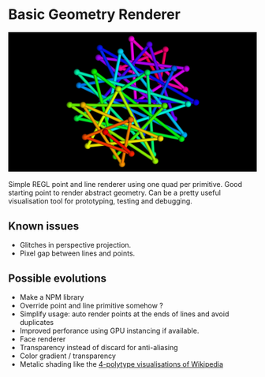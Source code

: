 # Basic Geometry Renderer

![Screenshot](screenshot.png)

Simple REGL point and line renderer using one quad per primitive. Good starting point to render abstract geometry. Can be a pretty useful visualisation tool for prototyping, testing and debugging.

## Known issues

- Glitches in perspective projection.
- Pixel gap between lines and points.

## Possible evolutions

- Make a NPM library
- Override point and line primitive somehow ?
- Simplify usage: auto render points at the ends of lines and avoid duplicates
- Improved perforance using GPU instancing if available.
- Face renderer
- Transparency instead of discard for anti-aliasing
- Color gradient / transparency
- Metalic shading like the [4-polytype visualisations of Wikipedia](https://en.wikipedia.org/wiki/Regular_4-polytope#Visualization)
